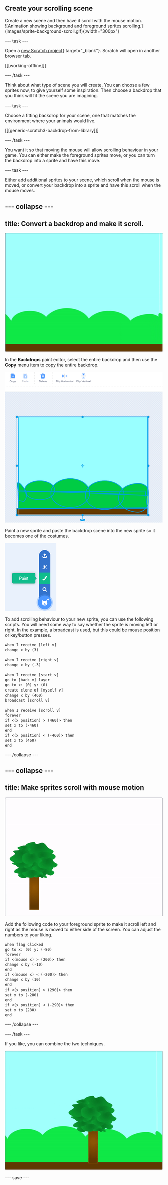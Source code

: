 ## Create your scrolling scene

<div style="display: flex; flex-wrap: wrap">
<div style="flex-basis: 200px; flex-grow: 1; margin-right: 15px;">
Create a new scene and then have it scroll with the mouse motion.
</div>
<div>
![Animation showing background and foreground sprites scrolling.](images/sprite-background-scroll.gif){:width="300px"}
</div>
</div>
 
 --- task ---

Open a [new Scratch project](https://rpf.io/scratch-new){:target="_blank"}. Scratch will open in another browser tab.

[[[working-offline]]]

--- /task ---

Think about what type of scene you will create. You can choose a few sprites now, to give yourself some inspiration. Then choose a backdrop that you think will fit the scene you are imagining.

--- task ---

Choose a fitting backdrop for your scene, one that matches the environment where your animals would live.

[[[generic-scratch3-backdrop-from-library]]]

--- /task ---

You want it so that moving the mouse will allow scrolling behaviour in your game. You can either make the foreground sprites move, or you can turn the backdrop into a sprite and have this move.

--- task ---

Either add additional sprites to your scene, which scroll when the mouse is moved, or convert your backdrop into a sprite and have this scroll when the mouse moves.

--- collapse ---
---
title: Convert a backdrop and make it scroll.
---

![A backdrop converted to a sprite and scrolling left and right with the mouse-pointer.](images/scroll-background.gif)

In the **Backdrops** paint editor, select the entire backdrop and then use the **Copy** menu item to copy the entire backdrop.

![The backdrop has been selected and the 'Copy' menu item is shown in the top left.](images/copy-backdrop.png)

Paint a new sprite and paste the backdrop scene into the new sprite so it becomes one of the costumes.

![Paint sprite selected from the 'Create New Sprite' menu.](images/paint-sprite.png)

To add scrolling behaviour to your new sprite, you can use the following scripts. You will need some way to say whether the sprite is moving left or right. In the example, a broadcast is used, but this could be mouse position or key/button presses.

```blocks3
when I receive [left v]
change x by (3)

when I receive [right v]
change x by (-3)

when I receive [start v]
go to [back v] layer
go to x: (0) y: (0)
create clone of [myself v]
change x by (460) 
broadcast [scroll v]

when I receive [scroll v]
forever
if <(x position) > (460)> then
set x to (-460)
end
if <(x position) < (-460)> then
set x to (460)
end
```

--- /collapse ---

--- collapse ---
---
title: Make sprites scroll with mouse motion
---

![Animation showing a tree scrolling as the mouse is moved.](images/sprite-scroll.gif)

Add the following code to your foreground sprite to make it scroll left and right as the mouse is moved to either side of the screen. You can adjust the numbers to your liking.

```blocks3
when flag clicked
go to x: (0) y: (-80)
forever
if <(mouse x) > (200)> then
change x by (-10)
end
if <(mouse x) < (-200)> then
change x by (10)
end
if <(x position) > (290)> then
set x to (-280)
end
if <(x position) < (-290)> then
set x to (280)
end
```

--- /collapse ---

--- /task ---

If you like, you can combine the two techniques.

![Animation showing background and foreground sprites scrolling.](images/sprite-background-scroll.gif)


--- save ---
